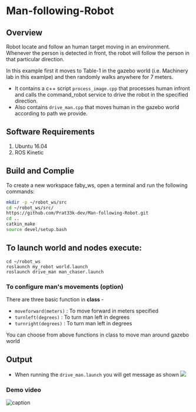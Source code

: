 # Man-following-Robot
## Overview

Robot locate and follow an human target moving in an environment. Whenever the person is detected in front, the robot will follow the person in that particular direction.

In this example first it moves to Table-1 in the gazebo world (i.e. Machinery lab in this examlpe) and then randomly walks anywhere for 7 meters.
* It contains a c++ script `process_image.cpp` that processes human infront and calls the command_robot service to drive the robot in the specified direction.
* Also contains `drive_man.cpp` that moves human in the gazebo world according to path we provide.

## Software Requirements

1. Ubuntu 16.04
2. ROS Kinetic

## Build and Complie

To create a new workspace faby_ws, open a terminal and run the following commands:

``` bash
mkdir -p ~/robot_ws/src
cd ~/robot_ws/src/
https://github.com/Prat33k-dev/Man-following-Robot.git
cd ..
catkin_make
source devel/setup.bash
```

## To launch world and nodes execute:
```
cd ~/robot_ws
roslaunch my_robot world.launch
roslaunch drive_man man_chaser.launch
````

### To configure man's movements (option)
There are three basic function in **class** - 

* `moveforward(meters)` : To move forward in meters specified
* `turnleft(degrees)` : To turn man left in degrees
* `turnright(degrees)` : To turn man left in degrees

You can choose from above functions in class to move man around gazebo world

## Output
* When running the `drive_man.launch` you will get message as shown
![](images_and_videos/output.png)


### Demo video
![caption](images_and_videos/demo.gif)
